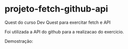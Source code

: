 # projeto-fetch-github-api
Quest do curso Dev Quest para exercitar fetch e API

Foi utilizada a API do github para a realizacao do exercicio.

Demostração:


